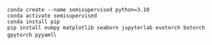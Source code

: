 `conda create --name semisupervised python=3.10`\
`conda activate semisupervised`\
`conda install pip`\
`pip install numpy matplotlib seaborn jupyterlab evotorch botorch gpytorch pyyaml`\
